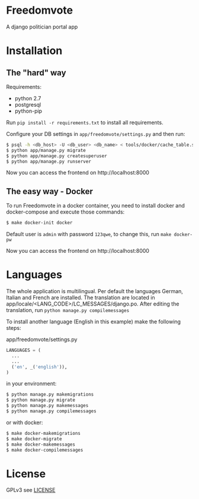 # Freedomvote
A django politician portal app
# Installation
## The "hard" way
Requirements:

* python 2.7
* postgresql
* python-pip

Run `pip install -r requirements.txt` to install all requirements.

Configure your DB settings in `app/freedomvote/settings.py` and then run:
```bash
$ psql -h <db_host> -U <db_user> <db_name> < tools/docker/cache_table.sql
$ python app/manage.py migrate
$ python app/manage.py createsuperuser
$ python app/manage.py runserver
```

Now you can access the frontend on http://localhost:8000

## The easy way - Docker
To run Freedomvote in a docker container, you need to install docker and docker-compose and execute those commands:

```bash
$ make docker-init docker
```
Default user is `admin` with password `123qwe`, to change this, run `make docker-pw`

Now you can access the frontend on http://localhost:8000

# Languages
The whole application is multilingual. Per default the languages German, Italian and French are installed.
The translation are located in app/locale/\<LANG_CODE\>/LC_MESSAGES/django.po. After editing the translation, run `python manage.py compilemessages`

To install another language (English in this example) make the following steps:

app/freedomvote/settings.py

```python
LANGUAGES = (
  ...
  ...
  ('en', _('english')),
)
```

in your environment:

```bash
$ python manage.py makemigrations
$ python manage.py migrate
$ python manage.py makemessages
$ python manage.py compilemessages
```
or with docker:
```bash
$ make docker-makemigrations
$ make docker-migrate
$ make docker-makemessages
$ make docker-compilemessages
```

# License
GPLv3 see [LICENSE](https://github.com/adfinis-sygroup/freedomvote/blob/master/LICENSE)

